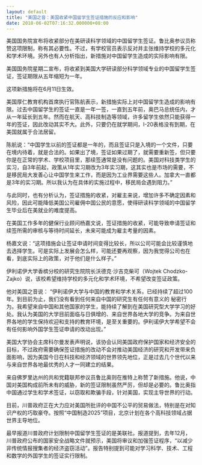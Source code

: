 ```yaml
---
layout: default
title: "美国之音：美国收紧中国留学生签证措施的反应和影响"
date: 2018-06-02T07:16:32.000000+08:00
---
```


美国国务院宣布将收紧部分在美研读科学领域的中国留学生签证。鲁比奥参议员称赞这项限制，称有其必要性。不过，有学校官员表示反对并主张维持学校的多元化和学术环境。另外也有人分析指出，新措施对中国留学生造成的实际影响有限。

美国国务院星期二宣布，将收紧到美国大学研读部分科学领域专业的中国留学生签证，签证期限从五年缩短为一年。

这项新措施将在6月11日生效。

美国厚仁教育机构首席执行官陈航表示，新措施实际上对中国留学生造成的影响有限。过去中国留学生的签证一直是一年一签，一直到五年前，奥巴马总统任内，才从一年延长到五年。然而在航天、高科技制造等领域，许多留学生依然只能获得一年的签证，因此改动其实不大。此外，只要仍在就学期间，I-20表格没有到期，在美国就属于合法居留。

陈航说：“中国学生以前的签证都是一年的，而且签证只是入境的一个文件，只要在境内待着，就是合法的。如果出了境，签证如果过期了，就需要重新签，但只要你是在正常的学术、学校项目里，那续签通常是没有问题的。美国对科技类学生的实习，自3年前起，政策从1年实习期改为3年实习期，这其实也是市场的需要，不是移民局大发善心让中国学生来工作，而是因为工业界需要这些人。加拿大一直都是3年的实习期。所以我认为在具体的实施过程中，移民局会遇到阻力。”

与此同时，也有分析认为，签证措施的收紧，对雇主来说，增加许多不确定因素和风险，因此可能降低美国公司雇佣中国公民的意愿，使得研读科学领域的中国留学生毕业后在美就业的难度提高。

在美国工作多年的健保行业顾问杨嘉文说，签证措施的收紧，可能导致申请签证和续签所需的审核与等待时间延长，未来可能成为雇主考量的因素。

杨嘉文说：“这项措施会让签证申请时间变得比较长，所以公司可能会比较谨慎地去选择学生。可是实际上发展会怎么样，可能还要再观察，因为我觉得公司也在看，到底实际上的政策，对于他们是什么样子。”

伊利诺伊大学香槟分校的研究生院院长沃德克·沙吉克柴可（Wojtek Chodzko-Zajko）说，该校希望维持学校的多元化和学术环境，不希望改变签证政策。

他对美国之音说： “伊利诺伊大学与中国的教育和学术关系，已经持续了超过100年。到目前为止，我们没有看到任何来自中国的研究生有任何有意义的 秘密行为。我希望来自中国和其他国家的学生，能持续了解到在美国研究型大学学习的好处。我认为美国的大学目前面临与日俱增的、来自世界各地大学的竞争。为来自世界各地的学生保持欢迎和支持的教育环境，是至关重要的。伊利诺伊大学希望不会有任何影响外国学生签证申请的改动出现。”

美国大学协会主席科尔曼发表声明说，该协会认同美国政府保护国家和经济安全的目标，不过政府需要确保签证措施的改动不会对推动美国经济的研究和开发带来负面影响，因为美国今日在科技和经济领域的世界领先地位，正是过去几个世代以来与来自世界各地最优秀的人才一同建立的结果。

来自佛罗里达州的共和党籍联邦参议员鲁比奥则在推特上称赞了新措施。他说，中国对美国构成前所未有的威胁，新的签证限制虽然严厉，但却是必要的。鲁比奥指中国通过学生和学术签证，以窃取和欺骗手段，针对美国，实现主导世界的行动。

目前，川普政府正在大力应对美国所批评的中国不公平的贸易做法，特别是在对知识产权的巧取豪夺。按照“中国制造2025”项目，北京计划在各个高科技领域占据世界主导地位。

最早报道川普政府计划限制中国留学生签证的是美联社。报道提到，去年12月，川普政府公布的国家安全战略文件就预示，美国将审议和加强签证程序，“以减少非传统情报搜集者的经济盗窃活动”。报告特别提到可能对学习科学、技术、工程和数学的外国学生的签证实行限制。

